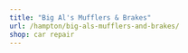 ```yaml
---
title: "Big Al's Mufflers & Brakes"
url: /hampton/big-als-mufflers-and-brakes/
shop: car repair
---
```

